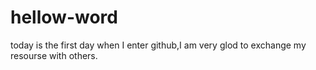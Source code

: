 # hellow-word
today is the first day when I enter github,I am very glod to exchange my resourse with others.
